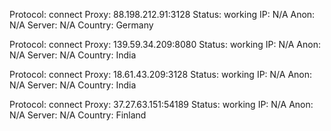Protocol: connect
Proxy: 88.198.212.91:3128
Status: working
IP: N/A
Anon: N/A
Server: N/A
Country: Germany

Protocol: connect
Proxy: 139.59.34.209:8080
Status: working
IP: N/A
Anon: N/A
Server: N/A
Country: India

Protocol: connect
Proxy: 18.61.43.209:3128
Status: working
IP: N/A
Anon: N/A
Server: N/A
Country: India

Protocol: connect
Proxy: 37.27.63.151:54189
Status: working
IP: N/A
Anon: N/A
Server: N/A
Country: Finland

